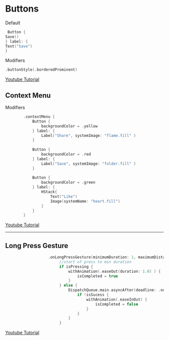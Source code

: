 
# Buttons

Default 
```swift
 Button {
Save()
} label: {
Text("Save")
}
```
Modifiers 
```swift
.buttonStyle(.borderedProminent)
```

[Youtube Tutorial](https://youtu.be/kTARSJSNGPI)


## Context Menu

Modifiers
```swift
        .contextMenu {
            Button {
                backgroundColor = .yellow
            } label: {
                Label("Share", systemImage: "flame.fill" )
            }
            
            Button {
                backgroundColor = .red
            } label: {
                Label("Save", systemImage: "folder.fill" )
            }
            
            Button {
                backgroundColor = .green
            } label: {
                HStack{
                    Text("Like")
                    Image(systemName: "heart.fill")
                }
            }
        }
```

[Youtube Tutorial](https://www.youtube.com/watch?v=3jjQ6WASGIw&t=0s)

---

## Long Press Gesture

```swift
                   .onLongPressGesture(minimumDuration: 1, maximumDistance: 50) { (isPressing) in
                        //start of press to min duration
                        if isPressing {
                            withAnimation(.easeOut(duration: 1.0) ) {
                                isCompleted = true
                            }
                        } else {
                            DispatchQueue.main.asyncAfter(deadline: .now() + 0.1) {
                                if !isSucess {
                                    withAnimation(.easeInOut) {
                                        isCompleted = false
                                    }
                                }
                            }
                        }


```
[Youtube Tutorial](https://www.youtube.com/watch?v=Ioux-yqewNs&t=0s)

